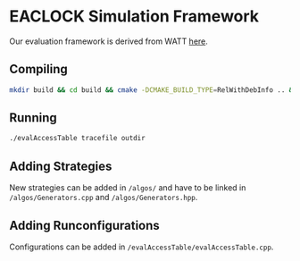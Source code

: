 # EACLOCK Simulation Framework

Our evaluation framework is derived from WATT [here](https://github.com/leanstore/leanstore/blob/WATT/README.md).

## Compiling

``` bash
mkdir build && cd build && cmake -DCMAKE_BUILD_TYPE=RelWithDebInfo .. && make -j
```

## Running

``` bash
./evalAccessTable tracefile outdir
```

## Adding Strategies

New strategies can be added in `/algos/` and have to be linked in `/algos/Generators.cpp` and `/algos/Generators.hpp`.

## Adding Runconfigurations

Configurations can be added in `/evalAccessTable/evalAccessTable.cpp`.
